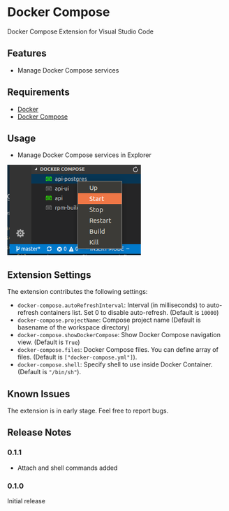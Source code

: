 # Docker Compose

Docker Compose Extension for Visual Studio Code

## Features

* Manage Docker Compose services

## Requirements

* [Docker](https://www.docker.com/)
* [Docker Compose](https://docs.docker.com/compose/)

## Usage

* Manage Docker Compose services in Explorer

![explorer](images/explorer.png)

## Extension Settings

The extension contributes the following settings:

* `docker-compose.autoRefreshInterval`: Interval (in milliseconds) to auto-refresh containers list. Set 0 to disable auto-refresh. (Default is `10000`)
* `docker-compose.projectName`: Compose project name (Default is basename of the workspace directory)
* `docker-compose.showDockerCompose`: Show Docker Compose navigation view. (Default is `True`)
* `docker-compose.files`: Docker Compose files. You can define array of files. (Default is `["docker-compose.yml"]`).
* `docker-compose.shell`: Specify shell to use inside Docker Container. (Default is `"/bin/sh"`).

## Known Issues

The extension is in early stage. Feel free to report bugs.

## Release Notes

### 0.1.1

* Attach and shell commands added

### 0.1.0

Initial release

